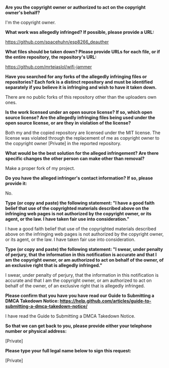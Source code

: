 __Are you the copyright owner or authorized to act on the copyright owner's behalf?__

I'm the copyright owner.

__What work was allegedly infringed? If possible, please provide a URL:__

https://github.com/spacehuhn/esp8266_deauther

__What files should be taken down? Please provide URLs for each file, or if the entire repository, the repository's URL:__

https://github.com/mrtejaslol/wifi-jammer

__Have you searched for any forks of the allegedly infringing files or repositories? Each fork is a distinct repository and must be identified separately if you believe it is infringing and wish to have it taken down.__

There are no public forks of this repository other than the uploaders own ones.

__Is the work licensed under an open source license? If so, which open source license? Are the allegedly infringing files being used under the open source license, or are they in violation of the license?__

Both my and the copied repository are licensed under the MIT license. The license was violated through the replacement of me as copyright owner to the copyright owner [Private] in the reported repository.

__What would be the best solution for the alleged infringement? Are there specific changes the other person can make other than removal?__

Make a proper fork of my project.

__Do you have the alleged infringer's contact information? If so, please provide it:__

No.

__Type (or copy and paste) the following statement: "I have a good faith belief that use of the copyrighted materials described above on the infringing web pages is not authorized by the copyright owner, or its agent, or the law. I have taken fair use into consideration."__

I have a good faith belief that use of the copyrighted materials described above on the infringing web pages is not authorized by the copyright owner, or its agent, or the law. I have taken fair use into consideration.

__Type (or copy and paste) the following statement: "I swear, under penalty of perjury, that the information in this notification is accurate and that I am the copyright owner, or am authorized to act on behalf of the owner, of an exclusive right that is allegedly infringed."__

I swear, under penalty of perjury, that the information in this notification is accurate and that I am the copyright owner, or am authorized to act on behalf of the owner, of an exclusive right that is allegedly infringed.

__Please confirm that you have you have read our Guide to Submitting a DMCA Takedown Notice: https://help.github.com/articles/guide-to-submitting-a-dmca-takedown-notice/__

I have read the Guide to Submitting a DMCA Takedown Notice.

__So that we can get back to you, please provide either your telephone number or physical address:__

[Private]

__Please type your full legal name below to sign this request:__

[Private]
